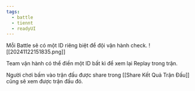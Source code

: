 ```yaml
---
tags:
  - battle
  - tiennt
  - readyUI
---
```

Mỗi Battle sẽ có một ID riêng biệt để đội vận hành check.
![[20241122151835.png]]

Team vận hành có thể điền một ID bất kì để xem lại Replay trong trận.

Người chơi bấm vào trận đấu được share trong [[Share Kết Quả Trận Đấu]] cũng sẽ xem được trận đấu đó.
